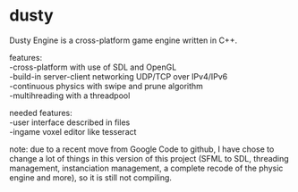 # dusty

Dusty Engine is a cross-platform game engine written in C++.<br/>

features:<br/>
-cross-platform with use of SDL and OpenGL<br/>
-build-in server-client networking UDP/TCP over IPv4/IPv6<br/>
-continuous physics with swipe and prune algorithm<br/>
-multihreading with a threadpool<br/>

needed features:<br/>
-user interface described in files<br/>
-ingame voxel editor like tesseract<br/>

note: due to a recent move from Google Code to github, I have chose to change a lot of things in this version of this project (SFML to SDL, threading management, instanciation management, a complete recode of the physic engine and more), so it is still not compiling.
